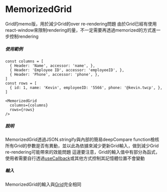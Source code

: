 # MemorizedGrid
Grid的memo版，用於減少Grid的over re-rendering問題
由於Grid已經有使用react-window來限制rendering的量，不一定需要再透過memorized的方式進一步控制rendering

##### 使用範例
```
const columns = [
  { Header: 'Name', accessor: 'name', },
  { Header: 'Employee ID', accessor: 'employeeID', },
  { Header: 'Phone', accessor: 'phone', },
]
const rows = [
  { id: 1, name: 'Kevin', employeeID: '5566', phone: '@kevin.twcp', },
]

<MemorizedGrid
  columns={columns}
  rows={rows}
/>
```

##### 說明
MemorizedGrid透過JSON.stringify與內部的簡易deepCompare function檢核所有Grid的參數是否有異動，並以此為依據來減少更新Grid輸入，做到減少Grid re-rendering可能帶來的效能問題
這邊要注意，Grid的輸入值中有部分為函式，使用者需要自行透過[useCallback](https://zh-hant.reactjs.org/docs/hooks-reference.html#usecallback)或其他方式控制其記憶體位置不會變動

##### 輸入
MemorizedGrid的輸入與[Grid](grid.md)完全相同